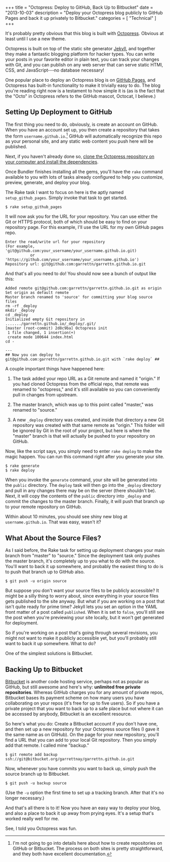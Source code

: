 +++
title = "Octopress: Deploy to GitHub, Back Up to Bitbucket"
date = "2013-10-03"
description = "Deploy your Octopress blog publicly to GitHub Pages and back it up privately to Bitbucket."
categories = [ "Technical" ]
+++

It's probably pretty obvious that this blog is built with [Octopress](http://octopress.org).
Obvious at least until I use a new theme.

Octopress is built on top of the static site generator [Jekyll](http://jekyllrb.com), and together
they make a fantastic blogging platform for hacker types. You can write your
posts in your favorite editor in plain text, you can track your changes with
Git, and you can publish on any web server that can serve static HTMl, CSS, and
JavaScript---no database necessary!

One popular place to deploy an Octopress blog is on [GitHub Pages](http://pages.github.com), and
Octopress has built-in functionality to make it trivially easy to do.<!--more-->
The blog you're reading right now is a testament to how simple it is (as is the
fact that the "Octo" in Octopress refers to the GitHub mascot, Octocat, I
believe.)

## Setting Up Deployment to GitHub

The first thing you need to do, obviously, is create an account on GitHub. When
you have an account set up, you then create a repository that takes the form
`username.github.io`.[^1] GitHub will automatically recognize this repo as your
personal site, and any static web content you push here will be published.

Next, if you haven't already done so, [clone the Octopress repository on your computer and install the dependencies](http://octopress.org/docs/setup/).

Once Bundler finishes installing all the gems, you'll have the `rake` command
available to you with lots of tasks already configured to help you customize,
preview, generate, and deploy your blog.

The Rake task I want to focus on here is the aptly named `setup_github_pages`.
Simply invoke that task to get started.

```
$ rake setup_github_pages
```

It will now ask you for the URL for your repository. You can use either the
Git or HTTPS protocol, both of which should be easy to find on your
repository page. For this example, I'll use the URL for my own GitHub pages
repo.


```
Enter the read/write url for your repository
(For example, 'git@github.com:your_username/your_username.github.io.git)
           or 'https://github.com/your_username/your_username.github.io')
Repository url: git@github.com:garrettn/garrettn.github.io.git
```

And that's all you need to do! You should now see a bunch of output like this:

```
Added remote git@github.com:garrettn/garrettn.github.io.git as origin
Set origin as default remote
Master branch renamed to 'source' for committing your blog source files
rm -rf _deploy
mkdir _deploy
cd _deploy
Initialized empty Git repository in ......./garrettn.github.io/_deploy/.git/
[master (root-commit) 2d8c9ba] Octopress init
 1 file changed, 1 insertion(+)
 create mode 100644 index.html
cd -

---
## Now you can deploy to git@github.com:garrettn/garrettn.github.io.git with `rake deploy` ##
```

A couple important things have happened here:

1. The task added your repo URL as a Git remote and named it "origin." If you
had cloned Octopress from the official repo, that remote was renamed to
"octopress," and it's still available so you can conveniently pull in changes
from upstream.

2. The master branch, which was up to this point called "master," was renamed to
"source."

3. A new `_deploy` directory was created, and inside that directory a new Git
repository was created with that same remote as "origin." This folder will be
ignored by Git in the root of your project, but here is where the "master" branch
is that will actually be pushed to your repository on GitHub.

Now, like the script says, you simply need to enter `rake deploy` to make the
magic happen. You can run this command right after you generate your site.

```
$ rake generate
$ rake deploy
```

When you invoke the `generate` command, your site will be generated into the
`public` directory. The `deploy` task will then go into the `_deploy` directory
and pull in any changes there may be on the server (there shouldn't be). Next, it
will copy the contents of the `public` directory into `_deploy` and commit the
changes to the master branch. Finally, it will push that branch up to your remote
repository on GitHub.

Within about 10 minutes, you should see shiny new blog at `username.github.io`.
That was easy, wasn't it?

## What About the Source Files?

As I said before, the Rake task for setting up deployment changes your main
branch from "master" to "source." Since the deployment task only pushes the
master branch, it's completely up to you what to do with the source. You'll want
to back it up somewhere, and probably the easiest thing to do is to push that
branch up to GitHub also.

```
$ git push -u origin source
```

But suppose you don't want your source files to be publicly accessible? It might
be a silly thing to worry about, since everything in your source files gets
published to the site anyway. But what if you are working on a post that isn't
quite ready for prime time? Jekyll lets you set an option in the YAML front
matter of a post called `published`. When it is set to `false`, you'll still
see the post when you're previewing your site locally, but it won't get
generated for deployment.

So if you're working on a post that's going through several revisions, you might
not want to make it publicly accessible yet, but you'll probably still want to
back it up somewhere. What to do?

One of the simplest solutions is Bitbucket.

## Backing Up to Bitbucket

[Bitbucket](https://bitbucket.org) is another code hosting service, perhaps not as popular as GitHub,
but still awesome and here's why: **unlimited free private repositories**.
Whereas GitHub charges you for any amount of private repos, Bitbucket bases its
payment scheme on how many users you have collaborating on your repos (it's
free for up to five users). So if you have a private project that you want to
back up to a safe place but not where it can be accessed by anybody, Bitbucket
is an excellent resource.

So here's what you do: Create a Bitbucket account if you don't have one, and
then set up a new repository for your Octopress source files (I gave it the same
name as on GitHub). On the page for your new repository, you'll find a URL that
you can add to your local Git repository. Then you simply add that remote. I
called mine "backup."

```
$ git remote add backup ssh://git@bitbucket.org/garrettnay/garrettn.github.io.git
```

Now, whenever you have commits you want to back up, simply push the source
branch up to Bitbucket.

```
$ git push -u backup source
```

(Use the `-u` option the first time to set up a tracking branch. After that it's
no longer necessary.)

And that's all there is to it! Now you have an easy way to deploy your blog,
and also a place to back it up away from prying eyes. It's a setup that's worked
really well for me.

See, I told you Octopress was fun.


[^1]: I'm not going to go into details here about how to create repositories on GitHub or Bitbucket. The process on both sites is pretty straightforward, and they both have excellent documentation.
